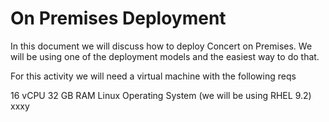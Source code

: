 On Premises Deployment
=

In this document we will discuss how to deploy Concert on Premises. We will be using one of the deployment models and the easiest way to do that.

For this activity we will need a virtual machine with the following reqs

16 vCPU
32 GB RAM
Linux Operating System (we will be using RHEL 9.2)
xxxy
